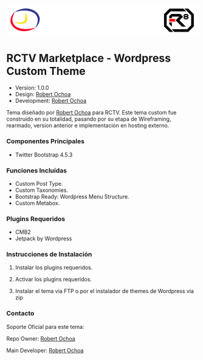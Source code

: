 ![alt tag](images/repo-logo.jpg)

# RCTV Marketplace - Wordpress Custom Theme #

* Version: 1.0.0
* Design: [Robert Ochoa](http://www.robertochoaweb.com/?utm_source=github_link&utm_medium=link&utm_content=rctv)
* Development: [Robert Ochoa](http://www.robertochoaweb.com/?utm_source=github_link&utm_medium=link&utm_content=rctv)

Tema diseñado por [Robert Ochoa](http://www.robertochoaweb.com/?utm_source=github_link&utm_medium=link&utm_content=rctv) para RCTV.
Este tema custom fue construido en su totalidad, pasando por su etapa de Wireframing, rearmado, version anterior e implementación en hosting externo.

### Componentes Principales ###

* Twitter Bootstrap 4.5.3

### Funciones Incluídas ###

* Custom Post Type.
* Custom Taxonomies.
* Bootstrap Ready: Wordpress Menu Structure.
* Custom Metabox.

### Plugins Requeridos ###

* CMB2
* Jetpack by Wordpress

### Instrucciones de Instalación ###

1. Instalar los plugins requeridos.

2. Activar los plugins requeridos.

3. Instalar el tema via FTP o por el instalador de themes de Wordpress via zip

### Contacto ###

Soporte Oficial para este tema:

Repo Owner: [Robert Ochoa](http://www.robertochoaweb.com/?utm_source=github_link&utm_medium=link&utm_content=rctv)

Main Developer: [Robert Ochoa](http://www.robertochoaweb.com/?utm_source=github_link&utm_medium=link&utm_content=rctv)
